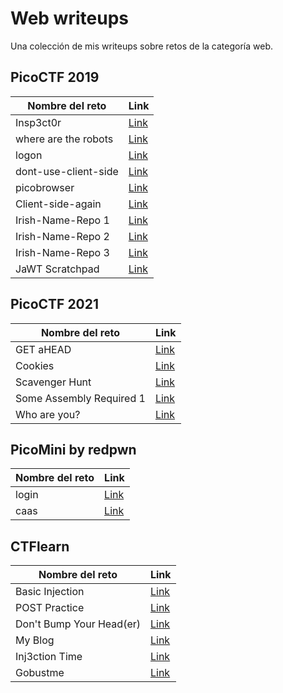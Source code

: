 # Web writeups

Una colección de mis writeups sobre retos de la categoría web.


## PicoCTF 2019
|Nombre del reto|Link|
|---|---|
|Insp3ct0r|[Link](./picoCTF/picoCTF%202019/Insp3ct0r.md)|
|where are the robots|[Link](./picoCTF/picoCTF%202019/where%20are%20the%20robots.md)|
|logon|[Link](./picoCTF/picoCTF%202019/logon.md)|
|dont-use-client-side|[Link](./picoCTF/picoCTF%202019/dont-use-client-side.md)|
|picobrowser|[Link](./picoCTF/picoCTF%202019/picobrowser.md)|
|Client-side-again|[Link](./picoCTF/picoCTF%202019/client-side-again.md)|
|Irish-Name-Repo 1|[Link](./picoCTF/picoCTF%202019/Irish-Name-Repo%201.md)|
|Irish-Name-Repo 2|[Link](./picoCTF/picoCTF%202019/Irish-Name-Repo%202.md)|
|Irish-Name-Repo 3|[Link](./picoCTF/picoCTF%202019/Irish-Name-Repo%203.md)|
|JaWT Scratchpad|[Link](./picoCTF/picoCTF%202019/JaWT%20Scratchpad.md)|


## PicoCTF 2021
|Nombre del reto|Link|
|---|---|
|GET aHEAD|[Link](./picoCTF/picoCTF%202021/GET%20aHEAD.md)|
|Cookies|[Link](./picoCTF/picoCTF%202021/Cookies.md)|
|Scavenger Hunt|[Link](./picoCTF/picoCTF%202021/Scavenger%20Hunt.md)|
|Some Assembly Required 1|[Link](./picoCTF/picoCTF%202021/Some%20Assembly%20Required%201.md)|
|Who are you?|[Link](./picoCTF%2FpicoCTF%202021%2FWho%20are%20you%3F.md)


## PicoMini by redpwn
|Nombre del reto|Link|
|---|---|
|login|[Link](./picoCTF/picoMini%20by%20redpwn/login.md)|
|caas|[Link](./picoCTF/picoMini%20by%20redpwn/caas.md)|


## CTFlearn
|Nombre del reto|Link|
|---|---|
|Basic Injection|[Link](./CTFlearn/Basic%20Injection.md)|
|POST Practice|[Link](./CTFlearn/POST%20Practice.md)|
|Don't Bump Your Head(er)|[Link](./CTFlearn%2FDon't%20Bump%20Your%20Head(er).md)|
|My Blog|[Link](./CTFlearn%2FMy%20Blog.md)|
|Inj3ction Time|[Link](./CTFlearn%2FInj3ction%20Time.md)|
|Gobustme|[Link](./CTFlearn%2FGobustme.md)|

